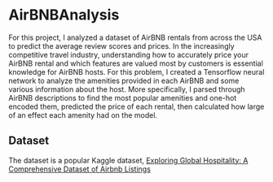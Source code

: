 # AirBNBAnalysis

For this project, I analyzed a dataset of AirBNB rentals from across the USA to predict the average review scores and prices. In the increasingly competitive travel industry, understanding how to accurately price your AirBNB rental and which features are valued most by customers is essential knowledge for AirBNB hosts. For this problem, I created a Tensorflow neural network to analyze the amenities provided in each AirBNB and some various information about the host. More specifically, I parsed through AirBNB descriptions to find the most popular amenities and one-hot encoded them, predicted the price of each rental, then calculated how large of an effect each amenity had on the model.

## Dataset

The dataset is a popular Kaggle dataset, [Exploring Global Hospitality: A Comprehensive Dataset of Airbnb Listings](https://www.kaggle.com/datasets/lovishbansal123/airbnb-data)
